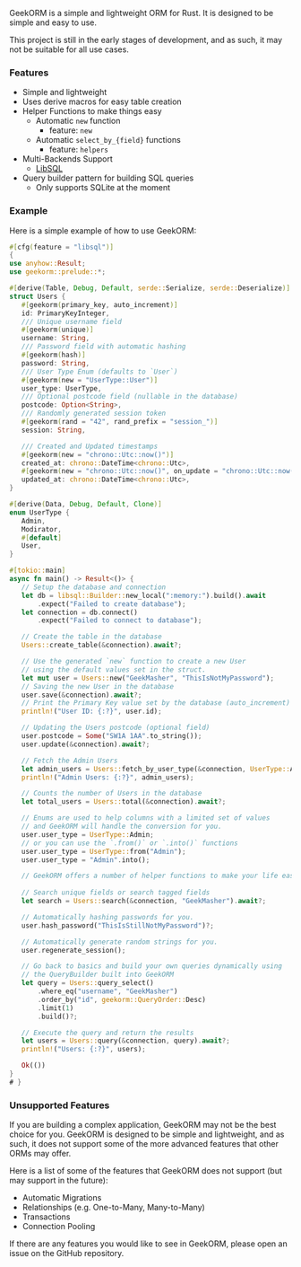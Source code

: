  GeekORM is a simple and lightweight ORM for Rust. It is designed to be simple and easy to use.

 This project is still in the early stages of development, and as such, it may not be suitable for all use cases.

### Features

- Simple and lightweight
- Uses derive macros for easy table creation
- Helper Functions to make things easy
  - Automatic `new` function
    - feature: `new`
  - Automatic `select_by_{field}` functions
    - feature: `helpers`
- Multi-Backends Support
  - [LibSQL](https://github.com/tursodatabase/libsql)
- Query builder pattern for building SQL queries
  - Only supports SQLite at the moment

### Example

 Here is a simple example of how to use GeekORM:

 ```rust
#[cfg(feature = "libsql")] 
{
use anyhow::Result;
use geekorm::prelude::*;

#[derive(Table, Debug, Default, serde::Serialize, serde::Deserialize)]
struct Users {
    #[geekorm(primary_key, auto_increment)]
    id: PrimaryKeyInteger,
    /// Unique username field
    #[geekorm(unique)]
    username: String,
    /// Password field with automatic hashing
    #[geekorm(hash)]
    password: String,
    /// User Type Enum (defaults to `User`)
    #[geekorm(new = "UserType::User")]
    user_type: UserType,
    /// Optional postcode field (nullable in the database)
    postcode: Option<String>,
    /// Randomly generated session token
    #[geekorm(rand = "42", rand_prefix = "session_")]
    session: String,

    /// Created and Updated timestamps
    #[geekorm(new = "chrono::Utc::now()")]
    created_at: chrono::DateTime<chrono::Utc>,
    #[geekorm(new = "chrono::Utc::now()", on_update = "chrono::Utc::now()")]
    updated_at: chrono::DateTime<chrono::Utc>,
}

#[derive(Data, Debug, Default, Clone)]
enum UserType {
    Admin,
    Modirator,
    #[default]
    User,
}

#[tokio::main]
async fn main() -> Result<()> {
    // Setup the database and connection
    let db = libsql::Builder::new_local(":memory:").build().await
        .expect("Failed to create database");
    let connection = db.connect()
        .expect("Failed to connect to database");

    // Create the table in the database
    Users::create_table(&connection).await?;

    // Use the generated `new` function to create a new User
    // using the default values set in the struct.
    let mut user = Users::new("GeekMasher", "ThisIsNotMyPassword");
    // Saving the new User in the database
    user.save(&connection).await?;
    // Print the Primary Key value set by the database (auto_increment)
    println!("User ID: {:?}", user.id);

    // Updating the Users postcode (optional field)
    user.postcode = Some("SW1A 1AA".to_string());
    user.update(&connection).await?;

    // Fetch the Admin Users
    let admin_users = Users::fetch_by_user_type(&connection, UserType::Admin).await?;
    println!("Admin Users: {:?}", admin_users);

    // Counts the number of Users in the database
    let total_users = Users::total(&connection).await?;

    // Enums are used to help columns with a limited set of values
    // and GeekORM will handle the conversion for you.
    user.user_type = UserType::Admin;
    // or you can use the `.from()` or `.into()` functions
    user.user_type = UserType::from("Admin");
    user.user_type = "Admin".into();

    // GeekORM offers a number of helper functions to make your life easier.
    
    // Search unique fields or search tagged fields
    let search = Users::search(&connection, "GeekMasher").await?;

    // Automatically hashing passwords for you.
    user.hash_password("ThisIsStillNotMyPassword")?;

    // Automatically generate random strings for you.
    user.regenerate_session();

    // Go back to basics and build your own queries dynamically using
    // the QueryBuilder built into GeekORM
    let query = Users::query_select()
        .where_eq("username", "GeekMasher")
        .order_by("id", geekorm::QueryOrder::Desc)
        .limit(1)
        .build()?;

    // Execute the query and return the results
    let users = Users::query(&connection, query).await?;
    println!("Users: {:?}", users);

    Ok(())
}
# }
 ```

### Unsupported Features

 If you are building a complex application, GeekORM may not be the best choice for you.
 GeekORM is designed to be simple and lightweight, and as such, it does not support some of the more advanced features that other ORMs may offer.

 Here is a list of some of the features that GeekORM does not support (but may support in the future):

- Automatic Migrations
- Relationships (e.g. One-to-Many, Many-to-Many)
- Transactions
- Connection Pooling

 If there are any features you would like to see in GeekORM, please open an issue on the GitHub repository.
